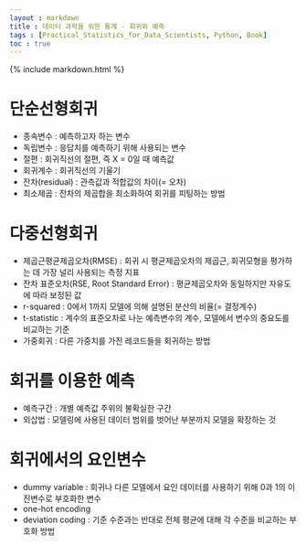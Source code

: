 ```yaml
---
layout : markdown
title : 데이터 과학을 위한 통계 - 회귀와 예측
tags : [Practical_Statistics_for_Data_Scientists, Python, Book]
toc : true
---
```

{% include markdown.html %}

# 단순선형회귀

- 종속변수 : 예측하고자 하는 변수
- 독립변수 : 응답치를 예측하기 위해 사용되는 변수
- 절편 : 회귀직선의 절편, 즉 X = 0일 때 예측값
- 회귀계수 : 회귀직선의 기울기
- 잔차(residual) : 관측값과 적합값의 차이(= 오차)
- 최소제곱 : 잔차의 제곱합을 최소화하여 회귀를 피팅하는 방법

# 다중선형회귀

- 제곱근평균제곱오차(RMSE) : 회귀 시 평균제곱오차의 제곱근, 회귀모형을 평가하는 데 가장 널리 사용되는 측정 지표
- 잔차 표준오차(RSE, Root Standard Error) : 평균제곱오차와 동일하지만 자유도에 따라 보정된 값
- r-squared : 0에서 1까지 모델에 의해 설명된 분산의 비율(= 결정계수)
- t-statistic : 계수의 표준오차로 나눈 예측변수의 계수, 모델에서 변수의 중요도를 비교하는 기준
- 가중회귀 : 다른 가중치를 가진 레코드들을 회귀하는 방법

# 회귀를 이용한 예측

- 예측구간 : 개별 예측값 주위의 불확실한 구간
- 외삽법 : 모델링에 사용된 데이터 범위를 벗어난 부분까지 모델을 확장하는 것

# 회귀에서의 요인변수

- dummy variable : 회귀나 다른 모델에서 요인 데이터를 사용하기 위해 0과 1의 이진변수로 부호화한 변수
- one-hot encoding
- deviation coding : 기준 수준과는 반대로 전체 평균에 대해 각 수준을 비교하는 부호화 방법 
